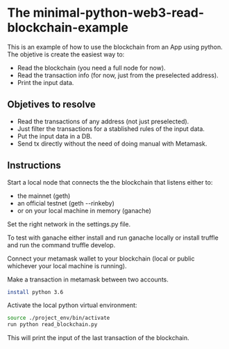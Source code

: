 # The minimal-python-web3-read-blockchain-example
This is an example of how to use the blockchain from an App using python. The objetive is create the easiest way to:
- Read the blockchain (you need a full node for now).
- Read the transaction info (for now, just from the preselected address).
- Print the input data.

## Objetives to resolve
- Read the transactions of any address (not just preselected).
- Just filter the transactions for a stablished rules of the input data.
- Put the input data in a DB.
- Send tx directly without the need of doing manual with Metamask.


## Instructions
Start a local node that connects the the blockchain that listens either to:
- the mainnet (geth)
- an official testnet (geth --rinkeby)
- or on your local machine in memory (ganache)

Set the right network in the settings.py file.

To test with ganache either install and run ganache locally or install truffle and run the command truffle develop.

Connect your metamask wallet to your blockchain (local or public whichever your local machine is running).

Make a transaction in metamask between two accounts.

```sh
install python 3.6
```
Activate the local python virtual environment: 
```sh
source ./project_env/bin/activate
run python read_blockchain.py 
```

This will print the input of the last transaction of the blockchain.
